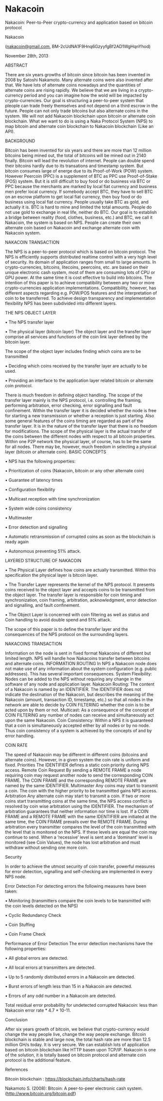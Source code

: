 Nakacoin
========

Nakacoin: Peer-to-Peer crypto-currency and application based on bitcoin protocol

Nakacoin

(nakacoin@gmail.com, BM-2cUdNA1F9Hnq6GzyyfgBf2AD1WgHqnYhod)

November 28th, 2013

ABSTRACT

There are six years growths of bitcoin since bitcoin has been invented in 2008 by Satoshi Nakamoto. Many alternate coins were also invented after that. We have lots of alternate coins nowadays and the quantities of alternate coins are rising rapidly. We believe that we are living in a crypto-currency period and you can imagine how the wold will be impacted by crypto-currencies. Our goal is structuring a peer-to-peer system that pleople can trade freely themselves and not depend on a third escrow in the future. People can not only trade bitcoins but also alternate coins in the system. We will not add Nakacoin blockchain upon bitcoin or alternate coin blockchain. What we want to do is using a Naka Protocol System (NPS) to map bitcoin and alternate coin blockchain to Nakacoin blockchain (Like an API).

BACKGROUND

Bitcoin has been invented for six years and there are more than 12 million bitcoins being mined out, the total of bitcoins will be mined out in 2140 finally. Bitcoin will lead the revolution of internet. People can double spend their bitcoins hardly due to its transations and timestamp system. But bitcoin consumes large of energe due to its Proof-of-Work (POW) system. However Peercoin (PPC) is a supplement of BTC as PPC use Proof-of-Stake (POS) system. But it is still difficult to buy food or do business via BTC or PPC because the merchants are marked by local fiat currency and business men prefer local currency. If somebody accept BTC, they have to sell BTC on an escrow platform to get local fiat currency, then buy food or do business using local fiat currency. People usually take BTC as gold, and actually it is. BTC is hard to mine and limited the total amounts. People do not use gold to exchange in real life, neither do BTC. Our goal is to establish a bridge between reality (food, clothes, business, etc.) and BTC, we call it Nakacoin, the system is based on NPS. People can create their own alternate coin based on Nakacoin and exchange alternate coin with Nakacoin system. 

NAKACOIN TRANSACTION

The NPS is a peer-to-peer protocol which is based on bitcoin protocol. The NPS is efficiently supports distributed realtime control with a very high level of security.
Its domain of application ranges from small to large amounts.
In crypto-currencies, bitcoins, litecoins, peercoins, etc. are based on their unique electronic cash system, most of them are consuming lots of CPU or GPU power. At the same time it is cost effective to build into bitcoins. The intention of this paper is to achieve compatibility between any two or more crypto-currencies application implementations. Compatibility, however, has different aspects regarding e.g. POW/POS features and the interpretation of coin to be transferred. To achieve design transparency and implementation flexibility NPS has been subdivided into different layers.

THE NPS OBJECT LAYER

•	The NPS transfer layer

•	The physical layer (bitcoin layer)
The object layer and the transfer layer comprise all services and functions of the coin link layer defined by the bitcoin layer. 

The scope of the object layer includes finding which coins are to be transmitted

•	Deciding which coins received by the transfer layer are actually to be used.

•	Providing an interface to the application layer related bitcoin or alternate coin protocol.

There is much freedom in defining object handling. The scope of the transfer layer mainly is the NPS protocol, i.e. controlling the framing, performing arbitration, error checking, error signalling and fault confinement. Within the transfer layer it is decided whether the node is free for starting a new transmission or whether a reception is just starting. Also some general features of the coins timing are regarded as part of the transfer layer. It is in the nature of the transfer layer that there is no freedom for modifications.
The scope of the physical layer is the actual transfer of the coins between the different nodes with respect to all bitcoin properties. Within one P2P network the physical layer, of course, has to be the same for all nodes. There may be, however, much freedom in selecting a physical layer (bitcoin or alternate coin).
BASIC CONCEPTS

•	NPS has the following properties:

•	Prioritization of coins (Nakacoin, bitcoin or any other alternate coin)

•	Guarantee of latency times

•	Configuration flexibility

•	Multicast reception with time synchronization

•	System wide coins consistency

•	Multimaster

•	Error detection and signalling

•	Automatic retransmission of corrupted coins as soon as the blockchain is ready again

•	Autonomous preventing 51% attack.

LAYERED STRUCTURE OF NAKACOIN

 
•	The Physical Layer defines how coins are actually transmitted. Within this specification the physical layer is bitcoin layer.

•	The Transfer Layer represents the kernel of the NPS protocol. It presents coins received to the object layer and accepts coins to be transmitted from the object layer. The transfer layer is responsible for coin timing and synchronization, coin framing, arbitration, acknowledgment, error detection and signalling, and fault confinement.

•	The Object Layer is concerned with coin filtering as well as status and Coin handling to avoid double spend and 51% attack.

The scope of this paper is to define the transfer layer and the consequences of the NPS protocol on the surrounding layers.

NAKACOINS TRANSACTION

Information on the node is sent in fixed format Nakacoins of different but limited length. NPS will handle how Nakacoins transfer between bitcoins and alternate coins.
INFORMATION ROUTING
In NPS a Nakacoin node does not make use of any information about the system configuration (e.g. public addresses). This has several important consequences.
System Flexibility: Nodes can be added to the NPS without requiring any change in the software of any node and application layer.
Nakacoin Routing: The content of a Nakacoin is named by an IDENTIFIER. The IDENTIFIER does not indicate the destination of the Nakacoin, but describes the meaning of the Nakacoin (amount, transaction ID, timestamp, etc.) so that all nodes in the network are able to decide by COIN FILTERING whether the coin is to be acted upon by them or not.
Multicast: As a consequence of the concept of COIN FILTERING any number of nodes can receive and simultaneously act upon the same Nakacoin.
Coin Consistency: Within a NPS it is guaranteed that a coin is simultaneously accepted either by all nodes or by no node. Thus coin consistency of a system is achieved by the concepts of and by error handling.

COIN RATE

The speed of Nakacoin may be different in different coins (bitcoins and alternate coins). However, in a given system the coin rate is uniform and fixed.
Priorities
The IDENTIFIER defines a static coin priority during NPS access.
Remote Coin Request
By sending a REMOTE FRAME a node requiring coin may request another node to send the corresponding COIN FRAME. The COIN FRAME and the corresponding REMOTE FRAME are named by the same IDENTIFIER.
Multimaster
Any coins may start to transmit a coin. The coin with the higher priority to be transmitted gains NPS access.
Arbitration
Any alternate coin may start to transmit a coin. If two or more coins start transmitting coins at the same time, the NPS access conflict is resolved by coin wise arbitration using the IDENTIFIER. The mechanism of arbitration guarantees that neither information nor time is lost. If a COIN FRAME and a REMOTE FRAME with the same IDENTIFIER are initiated at the same time, the COIN FRAME prevails over the REMOTE FRAME. During arbitration every transmitter compares the level of the coin transmitted with the level that is monitored on the NPS. If these levels are equal the coin may continue to send. When a ’recessive’ level is sent and a ’dominant’ level is
monitored (see Coin Values), the node has lost arbitration and must withdraw without sending one more coin.

Security

In order to achieve the utmost security of coin transfer, powerful measures for error detection, signalling and self-checking are implemented in every NPS node.

Error Detection
For detecting errors the following measures have been taken:

•	Monitoring (transmitters compare the coin levels to be transmitted with the coin levels detected on the NPS)

•	Cyclic Redundancy Check

•	Coin Stuffing

•	Coin Frame Check

Performance of Error Detection
The error detection mechanisms have the following properties:

•	All global errors are detected.

•	All local errors at transmitters are detected.

•	Up to 5 randomly distributed errors in a Nakacoin are detected.

•	Burst errors of length less than 15 in a Nakacoin are detected.

•	Errors of any odd number in a Nakacoin are detected.

Total residual error probability for undetected corrupted Nakacoin:  less than
Nakacoin error rate * 4.7 * 10-11.

Conclusion

After six years growth of bitcoin, we believe that crypto-currency would change the way people live, change the way people exchange. Bitcoin blockchain is stable and large now, the total hash rate are more than 12.5 million GH/s today. It is very secure. We can establish lots of application based on bitcoin blockchain like HTTP basen upon TCP/IP. Nakacoin is one of the solution, it is totally based on bitcoin protocol and alternate coin protocol is the additional feature.

References

Bitcoin blockchain : https://blockchain.info/charts/hash-rate
 
Nakamoto S. (2008): Bitcoin: A peer-to-peer electronic cash system.
(http://www.bitcoin.org/bitcoin.pdf)

